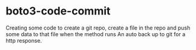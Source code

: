 # boto3-code-commit

Creating some code to create a git repo, create a file in the repo and push some data to that file when the method runs
An auto back up to git for a http response.

